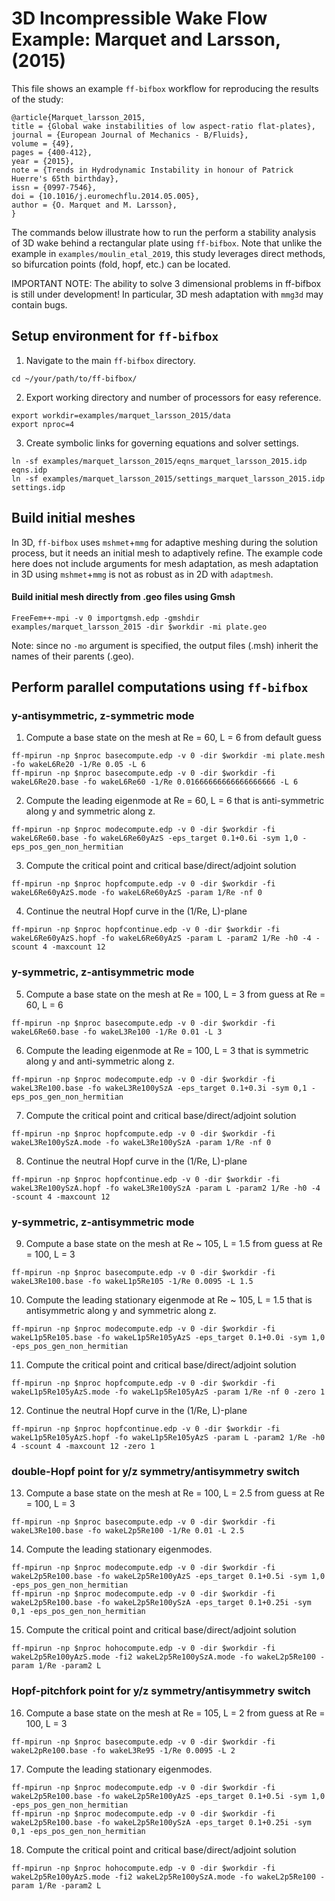 # 3D Incompressible Wake Flow Example: Marquet and Larsson, (2015)
This file shows an example `ff-bifbox` workflow for reproducing the results of the study:
```
@article{Marquet_larsson_2015,
title = {Global wake instabilities of low aspect-ratio flat-plates},
journal = {European Journal of Mechanics - B/Fluids},
volume = {49},
pages = {400-412},
year = {2015},
note = {Trends in Hydrodynamic Instability in honour of Patrick Huerre's 65th birthday},
issn = {0997-7546},
doi = {10.1016/j.euromechflu.2014.05.005},
author = {O. Marquet and M. Larsson},
}
```
The commands below illustrate how to run the perform a stability analysis of 3D wake behind a rectangular plate using `ff-bifbox`. Note that unlike the example in `examples/moulin_etal_2019`, this study leverages direct methods, so bifurcation points (fold, hopf, etc.) can be located.

IMPORTANT NOTE: The ability to solve 3 dimensional problems in ff-bifbox is still under development! In particular, 3D mesh adaptation with `mmg3d` may contain bugs. 

## Setup environment for `ff-bifbox`
1. Navigate to the main `ff-bifbox` directory.
```
cd ~/your/path/to/ff-bifbox/
```

2. Export working directory and number of processors for easy reference.
```
export workdir=examples/marquet_larsson_2015/data
export nproc=4
```

3. Create symbolic links for governing equations and solver settings.
```
ln -sf examples/marquet_larsson_2015/eqns_marquet_larsson_2015.idp eqns.idp
ln -sf examples/marquet_larsson_2015/settings_marquet_larsson_2015.idp settings.idp
```

## Build initial meshes
In 3D, `ff-bifbox` uses `mshmet`+`mmg` for adaptive meshing during the solution process, but it needs an initial mesh to adaptively refine. The example code here does not include arguments for mesh adaptation, as mesh adaptation in 3D using `mshmet`+`mmg` is not as robust as in 2D with `adaptmesh`.
#### Build initial mesh directly from .geo files using Gmsh
```
FreeFem++-mpi -v 0 importgmsh.edp -gmshdir examples/marquet_larsson_2015 -dir $workdir -mi plate.geo
```
Note: since no `-mo` argument is specified, the output files (.msh) inherit the names of their parents (.geo).

## Perform parallel computations using `ff-bifbox`

### y-antisymmetric, z-symmetric mode
1. Compute a base state on the mesh at Re = 60, L = 6 from default guess
```
ff-mpirun -np $nproc basecompute.edp -v 0 -dir $workdir -mi plate.mesh -fo wakeL6Re20 -1/Re 0.05 -L 6
ff-mpirun -np $nproc basecompute.edp -v 0 -dir $workdir -fi wakeL6Re20.base -fo wakeL6Re60 -1/Re 0.01666666666666666666 -L 6
```

2. Compute the leading eigenmode at Re = 60, L = 6 that is anti-symmetric along y and symmetric along z.
```
ff-mpirun -np $nproc modecompute.edp -v 0 -dir $workdir -fi wakeL6Re60.base -fo wakeL6Re60yAzS -eps_target 0.1+0.6i -sym 1,0 -eps_pos_gen_non_hermitian
```

3. Compute the critical point and critical base/direct/adjoint solution
```
ff-mpirun -np $nproc hopfcompute.edp -v 0 -dir $workdir -fi wakeL6Re60yAzS.mode -fo wakeL6Re60yAzS -param 1/Re -nf 0
```

4. Continue the neutral Hopf curve in the (1/Re, L)-plane
```
ff-mpirun -np $nproc hopfcontinue.edp -v 0 -dir $workdir -fi wakeL6Re60yAzS.hopf -fo wakeL6Re60yAzS -param L -param2 1/Re -h0 -4 -scount 4 -maxcount 12
```

### y-symmetric, z-antisymmetric mode
5. Compute a base state on the mesh at Re = 100, L = 3 from guess at Re = 60, L = 6
```
ff-mpirun -np $nproc basecompute.edp -v 0 -dir $workdir -fi wakeL6Re60.base -fo wakeL3Re100 -1/Re 0.01 -L 3
```

6. Compute the leading eigenmode at Re = 100, L = 3 that is symmetric along y and anti-symmetric along z.
```
ff-mpirun -np $nproc modecompute.edp -v 0 -dir $workdir -fi wakeL3Re100.base -fo wakeL3Re100ySzA -eps_target 0.1+0.3i -sym 0,1 -eps_pos_gen_non_hermitian
```

7. Compute the critical point and critical base/direct/adjoint solution
```
ff-mpirun -np $nproc hopfcompute.edp -v 0 -dir $workdir -fi wakeL3Re100ySzA.mode -fo wakeL3Re100ySzA -param 1/Re -nf 0
```

8. Continue the neutral Hopf curve in the (1/Re, L)-plane
```
ff-mpirun -np $nproc hopfcontinue.edp -v 0 -dir $workdir -fi wakeL3Re100ySzA.hopf -fo wakeL3Re100ySzA -param L -param2 1/Re -h0 -4 -scount 4 -maxcount 12
```

### y-symmetric, z-antisymmetric mode
9. Compute a base state on the mesh at Re ~ 105, L = 1.5 from guess at Re = 100, L = 3
```
ff-mpirun -np $nproc basecompute.edp -v 0 -dir $workdir -fi wakeL3Re100.base -fo wakeL1p5Re105 -1/Re 0.0095 -L 1.5
```

10. Compute the leading stationary eigenmode at Re ~ 105, L = 1.5 that is antisymmetric along y and symmetric along z.
```
ff-mpirun -np $nproc modecompute.edp -v 0 -dir $workdir -fi wakeL1p5Re105.base -fo wakeL1p5Re105yAzS -eps_target 0.1+0.0i -sym 1,0 -eps_pos_gen_non_hermitian
```

11. Compute the critical point and critical base/direct/adjoint solution
```
ff-mpirun -np $nproc hopfcompute.edp -v 0 -dir $workdir -fi wakeL1p5Re105yAzS.mode -fo wakeL1p5Re105yAzS -param 1/Re -nf 0 -zero 1
```

12. Continue the neutral Hopf curve in the (1/Re, L)-plane
```
ff-mpirun -np $nproc hopfcontinue.edp -v 0 -dir $workdir -fi wakeL1p5Re105yAzS.hopf -fo wakeL1p5Re105yAzS -param L -param2 1/Re -h0 4 -scount 4 -maxcount 12 -zero 1
```

### double-Hopf point for y/z symmetry/antisymmetry switch
13. Compute a base state on the mesh at Re = 100, L = 2.5 from guess at Re = 100, L = 3
```
ff-mpirun -np $nproc basecompute.edp -v 0 -dir $workdir -fi wakeL3Re100.base -fo wakeL2p5Re100 -1/Re 0.01 -L 2.5
```

14. Compute the leading stationary eigenmodes.
```
ff-mpirun -np $nproc modecompute.edp -v 0 -dir $workdir -fi wakeL2p5Re100.base -fo wakeL2p5Re100yAzS -eps_target 0.1+0.5i -sym 1,0 -eps_pos_gen_non_hermitian
ff-mpirun -np $nproc modecompute.edp -v 0 -dir $workdir -fi wakeL2p5Re100.base -fo wakeL2p5Re100ySzA -eps_target 0.1+0.25i -sym 0,1 -eps_pos_gen_non_hermitian
```

15. Compute the critical point and critical base/direct/adjoint solution
```
ff-mpirun -np $nproc hohocompute.edp -v 0 -dir $workdir -fi wakeL2p5Re100yAzS.mode -fi2 wakeL2p5Re100ySzA.mode -fo wakeL2p5Re100 -param 1/Re -param2 L
```

### Hopf-pitchfork point for y/z symmetry/antisymmetry switch
16. Compute a base state on the mesh at Re = 105, L = 2 from guess at Re = 100, L = 3
```
ff-mpirun -np $nproc basecompute.edp -v 0 -dir $workdir -fi wakeL2pRe100.base -fo wakeL3Re95 -1/Re 0.0095 -L 2
```

17. Compute the leading stationary eigenmodes.
```
ff-mpirun -np $nproc modecompute.edp -v 0 -dir $workdir -fi wakeL2p5Re100.base -fo wakeL2p5Re100yAzS -eps_target 0.1+0.5i -sym 1,0 -eps_pos_gen_non_hermitian
ff-mpirun -np $nproc modecompute.edp -v 0 -dir $workdir -fi wakeL2p5Re100.base -fo wakeL2p5Re100ySzA -eps_target 0.1+0.25i -sym 0,1 -eps_pos_gen_non_hermitian
```

18. Compute the critical point and critical base/direct/adjoint solution
```
ff-mpirun -np $nproc hohocompute.edp -v 0 -dir $workdir -fi wakeL2p5Re100yAzS.mode -fi2 wakeL2p5Re100ySzA.mode -fo wakeL2p5Re100 -param 1/Re -param2 L
```
